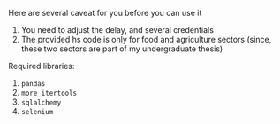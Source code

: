 Here are several caveat for you before you can use it
1. You need to adjust the delay, and several credentials
2. The provided hs code is only for food and agriculture sectors (since, these two sectors are part of my undergraduate thesis)

Required libraries:
1. `pandas`
2. `more_itertools`
3. `sqlalchemy`
4. `selenium`
